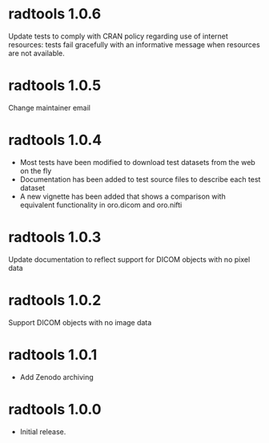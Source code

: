 # radtools 1.0.6

Update tests to comply with CRAN policy regarding use of internet resources: tests fail gracefully with an informative message when resources are not available.

# radtools 1.0.5

Change maintainer email

# radtools 1.0.4

* Most tests have been modified to download test datasets from the web on the fly
* Documentation has been added to test source files to describe each test dataset
* A new vignette has been added that shows a comparison with equivalent functionality in oro.dicom and oro.nifti

# radtools 1.0.3

Update documentation to reflect support for DICOM objects with no pixel data

# radtools 1.0.2

Support DICOM objects with no image data

# radtools 1.0.1

* Add Zenodo archiving

# radtools 1.0.0

* Initial release.



